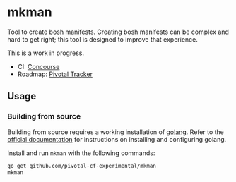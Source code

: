 # mkman

Tool to create [bosh](https://bosh.io) manifests.
Creating bosh manifests can be complex and hard to get right;
this tool is designed to improve that experience.

This is a work in progress.

- CI: [Concourse](https://mega.ci.cf-app.com/pipelines/mkman)
- Roadmap: [Pivotal Tracker](https://www.pivotaltracker.com/n/projects/1382120)

## Usage

### Building from source

Building from source requires a working installation of [golang](https://golang.org/).
Refer to the [official documentation](https://golang.org/doc/install) for
instructions on installing and configuring golang.

Install and run `mkman` with the following commands:

```bash
go get github.com/pivotal-cf-experimental/mkman
mkman
```
